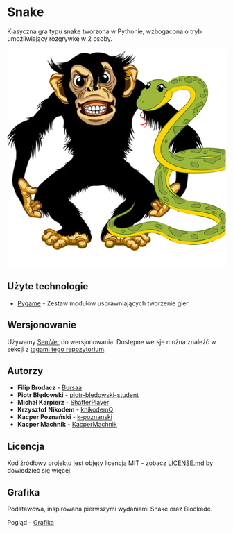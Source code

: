 # Snake

Klasyczna gra typu snake tworzona w Pythonie, wzbogacona o tryb umożliwiający rozgrywkę w 2 osoby.

![monke](visuals/monkeansnake.png)
<!-- Zakomentowane sekcje będzie trzeba uzupełnić gdy będziemy mieli już stworzoną templatkę projektu
## Getting Started

These instructions will get you a copy of the project up and running on your local machine for development and testing purposes. See deployment for notes on how to deploy the project on a live system.

### Prerequisites

What things you need to install the software and how to install them

```
Give examples
```

### Installing

A step by step series of examples that tell you how to get a development env running

Say what the step will be

```
Give the example
```

And repeat

```
until finished
```

End with an example of getting some data out of the system or using it for a little demo

## Deployment

Add additional notes about how to deploy this on a live system
-->

## Użyte technologie

- [Pygame](https://www.pygame.org/) - Zestaw modułów usprawniających tworzenie gier

## Wersjonowanie

Używamy [SemVer](http://semver.org/) do wersjonowania. Dostępne wersje można znaleźć w sekcji z [tagami tego repozytorium](https://github.com/your/project/tags).

## Autorzy

- **Filip Brodacz** - [Bursaa](https://github.com/Bursaa)
- **Piotr Błędowski** - [piotr-bledowski-student](https://github.com/piotr-bledowski-student)
- **Michał Karpierz** - [ShatterPlayer](https://github.com/ShatterPlayer)
- **Krzysztof Nikodem** - [knikodemQ](https://github.com/knikodemQ)
- **Kacper Poznański** - [k-poznanski](https://github.com/k-poznanski)
- **Kacper Machnik** - [KacperMachnik](https://github.com/KacperMachnik)

## Licencja

Kod źródłowy projektu jest objęty licencją MIT - zobacz [LICENSE.md](LICENSE.md) by dowiedzieć się więcej.

## Grafika

Podstawowa, inspirowana pierwszymi wydaniami Snake oraz Blockade.

Pogląd - [Grafika](https://www.figma.com/file/bo3THxaE0xQCYICM7TtptG/CodeMonkeys---Snake?node-id=0%3A1)

